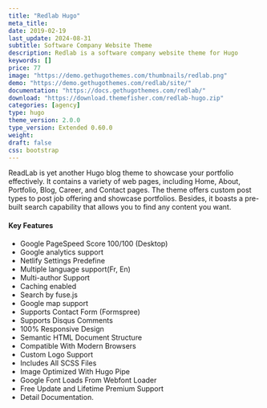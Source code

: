 ```yaml
---
title: "Redlab Hugo"
meta_title:
date: 2019-02-19
last_update: 2024-08-31
subtitle: Software Company Website Theme
description: Redlab is a software company website theme for Hugo
keywords: []
price: 77
image: "https://demo.gethugothemes.com/thumbnails/redlab.png"
demo: "https://demo.gethugothemes.com/redlab/site/"
documentation: "https://docs.gethugothemes.com/redlab/"
download: "https://download.themefisher.com/redlab-hugo.zip"
categories: [agency]
type: hugo
theme_version: 2.0.0
type_version: Extended 0.60.0
weight:
draft: false
css: bootstrap
---
```

ReadLab is yet another Hugo blog theme to showcase your portfolio effectively. It contains a variety of web pages, including Home, About, Portfolio, Blog, Career, and Contact pages. The theme offers custom post types to post job offering and showcase portfolios. Besides, it boasts a pre-built search capability that allows you to find any content you want.

#### Key Features

- Google PageSpeed Score 100/100 (Desktop)
- Google analytics  support
- Netlify Settings Predefine
- Multiple language support(Fr, En)
- Multi-author Support
- Caching enabled
- Search by fuse.js
- Google map support
- Supports Contact Form (Formspree)
- Supports Disqus Comments
- 100% Responsive Design
- Semantic HTML Document Structure
- Compatible With Modern Browsers
- Custom Logo Support
- Includes All SCSS Files
- Image Optimized With Hugo Pipe
- Google Font Loads From Webfont Loader
- Free Update and Lifetime Premium Support
- Detail Documentation.


